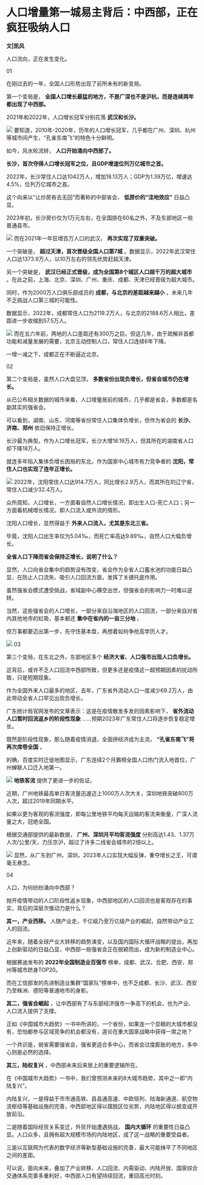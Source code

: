 # 人口增量第一城易主背后：中西部，正在疯狂吸纳人口

**文|凯风**

人口流向，正在发生变化。

01

在刚过去的一年，全国人口形势出现了前所未有的新变局。

第一个变局是， **全国人口增长最猛的地方，不是广深也不是沪杭，而是连续两年都出现了中西部。**

2021年和2022年，人口增长冠军分别花落 **武汉和长沙。**

![](https://inews.gtimg.com/om_bt/OsT9HdAXJ90sDxR9JZP2IxIR88qPxTgeWHR9Lk9uTIIekAA/1000)
要知道，2010年-2020年，历年的人口增长冠军，几乎都在广州、深圳、杭州等城市间产生，“孔雀东南飞”的特色十分鲜明。

如今，风水轮流转， **人口开始涌向中西部了。**

**长沙，首次夺得人口增长冠军之位，且GDP增速位列万亿城市之首。**

2022年，长沙常住人口达1042万人，增加18.13万人；GDP为1.39万亿，增速达4.5%，位列万亿城市之首。

这个向来以“让炒房有去无回”而著称的中部省会， **低房价的“洼地效应”** 日益凸显。

2023年初，长沙房价仅为1万元左右，在全国排在60名之外，不及东部地区一些普通县市。

![](https://inews.gtimg.com/om_bt/O3kC9eTfIbfDRwZfTPQ7USHRtdVmA4eB1vS-4rtiIyOSMAA/1000)
而在2021年一年狂增百万人口的武汉， **再次实现了双重突破。**

一个突破是， **超过天津，首次晋级全国人口第7城** 。数据显示，2022年武汉常住人口达1373.9万人，以10万左右的领先优势赶超天津。

另一个突破是， **武汉已经正式晋级，成为全国第8个城区人口超千万的超大城市** 。在此之前，上海、北京、深圳、广州、重庆、成都、天津已经晋级为超大城市。

同时，作为2000万人口俱乐部成员的 **成都，与北京的差距越来越小** ，未来几年不乏挑战人口第三城的可能性。

数据显示，2022年，成都常住人口为2119.2万人，与北京的2188.6万人相比，差距进一步收缩到57.5万人。

![](https://inews.gtimg.com/om_bt/Ou24yklh5HZvL-KJSlFTv3HALVheEj9lhrD9FvryM59ucAA/1000)
而在五六年前，两地的人口差距还有300万之巨。但这几年，由于疏解非首都功能和减量发展的需要，北京主动控制人口，常住人口连续6年下降。

一增一减之下，成都正在不断逼近北京。

02

第二个变局是，虽然人口大盘见顶， **多数省份出现负增长，但省会城市仍在增长。**

从已公布相关数据的城市来看，人口增量居前的城市，几乎都是省会，多数都是名副其实的强省会。

可以看到，湖南、山东、河南等省份常住人口集体负增长，但作为省会的 **长沙、济南、郑州** 依旧保持正增长。

长沙最为典型。作为人口增长冠军，长沙大增18.19万人，但其所在的湖南省人口却下降18万人。

就连多年陷入集体负增长困局的东北，作为国家中心城市有力竞争者的 **沈阳，常住人口也实现了连年正增长。**

![](https://inews.gtimg.com/om_bt/Oo6RnGYs4BL9YImonelVJ9Spl0EoQAbxF9qvEy4eunUeoAA/1000)
2022年，沈阳常住人口达914.7万人，同比增长2.9万人，而其所在的辽宁省，常住人口减少32.4万人。

众所周知，人口增长，一方面看自然人口增长情况，即出生人口-死亡人口；另一方面看机械增长情况，即人口流入或外流的情形。

沈阳人口增长，显然得益于 **外来人口流入，尤其是东北三省。**

毕竟，沈阳人口出生率仅为5.04‰，而死亡率高达9.89‰，自然人口大幅负增长。

**全省人口下降而省会保持正增长，说明了什么？**

显然，人口向省会集中的趋势没有改变，省会作为全省人口蓄水池的功能日益凸显，在防止人口流失、吸引人口回流方面，发挥了关键托底作用。

虽然强省会模式遭受挑战，省域副中心横空出世，但强省会的影响力一时难以逆转。

当然，这些强省会的人口增长，一部分来自沿海地区的人口回流，一部分来自对省内其他地市的虹吸，基本都还 **集中在省内的一亩三分地** 。

但万事都要迈出第一步，先守住基本盘，再想着如何争抢高学历人才。

![](https://inews.gtimg.com/newsapp_bt/0/13660190295/1000)
03

第三个变局，在东北之外，东部地区多个 **经济大省、人口强市出现人口负增长。**

这背后，或许不乏人口回流中西部所致，但更多还是疫情这一超预期因素的扰动所致，只是短期现象。

作为全国外来人口最多的地区，去年，广东省外流动人口一度减少69.2万人，由此带动全省人口罕见出现负增长。

广东统计局官网发布的文章表示：这是在疫情散发多发的因素影响下， **省外流动人口暂时回流返乡的阶段性现象**
……预期2023年广东常住人口将逐步恢复稳定增长。

既然是阶段性现象，那么随着疫情消退，全面拼经济成为主流， **“孔雀东南飞”将再次席卷全国** 。

的确，百度实时迁徙地图显示，广东连续2个月霸榜全国人口热门流入地首位，广州蝉联人口迁入地第一。

![](https://inews.gtimg.com/om_bt/O-eDDkqZsbQMbmeus_mZrEWfJ4136xjh7nbFtY_VPG668AA/1000)
**地铁客流** 提供了更进一步的佐证。

近期，广州地铁最高单日客流量迅速迈上1000万人次大关，深圳地铁突破800万人次，超过2019年同期水平。

如果以更为客观的客流强度，即每公里地铁平均每天运输的客流来衡量，广深人流量之大，冠绝全国。

根据交通部提供的最新数据， **广州、深圳月平均客流强度** 分别高达1.43、1.37万人次/公里/天，力压京沪，超过了许多二线省会城市的2倍以上。

![](https://inews.gtimg.com/om_bt/OPHhDXIWtQyh7GP3tGXkQCK3o4qPhdeqINONALMjVmM_IAA/1000)
显然，从广东到广州、深圳，2023年人口实现大幅反弹，重夺增长之王，可谓毫无悬念。

04

人口，为何纷纷涌向中西部？

抛开疫情带动的人口阶段性返乡现象，中西部地区的人口回流也是客观存在的事实，背后的深层次推动力是什么？

**其一，产业西移。** 人随产业走，千亿级乃至万亿级产业的崛起，自然带动产业工人的回流。

近年来，随着全球产业大转移的趋势演变，以及国内国际大循环战略的提出，再加上创新驱动的日益凸显，中西部一些强省会正在脱颖而出，成为新的制造业中心。

根据赛迪发布的 **2022年全国制造业百强市** 榜单，成都、武汉、合肥、西安、郑州等城市跻身TOP20。

而在工信部发的先进制造业集群“国家队”榜单中，也不乏成都、长沙、武汉、西安乃至株洲、德阳等普通地市的身影。

**其二，强省会崛起** ，让中西部有了与东部经济强市一争高下的机会，也为产业、人口流入提供了支撑。

正如《中国城市大趋势》一书中所讲的，一个省份，如果连一个显眼的大城市都没有，恐怕都参与区域竞争的机会都没有，遑论在重大国家战略中获得一席之地？

一个共识是，弱省需要强省会，强省更适合多中心，而省会过度膨胀的地方，多中心则是必然的选择。

**其三，陆权复兴** ，中西部未来后来居上的重要逻辑所在。

在《中国城市大趋势》一书中，我们曾预测未来的8大城市趋势，其中之一即“内陆复兴”。

内陆复兴，一是得益于市市通高铁、县县通高速、中欧班列、陆海新通道、航空物流枢纽等基础设施的完善，中西部地区得以摆脱区位劣势，内陆地区得以蜕变成开放前沿。

二是随着国际经贸关系变迁，外贸开始遭遇挑战， **国内大循环** 的重要性日益凸显。人口众多，且拥有超大规模市场的内陆地区，成了这一战略的重要受益者。

三是以互联网为代表的数字经济等新型基础设施的完善，最大可能抹平了不同地区之间的差距。

可以说，面向未来，叠加了产业转移、人口回流、内需驱动、内陆开放、国家综合交通体系完善多重利好，中西部人口有望持续回流，重回高光时刻。

